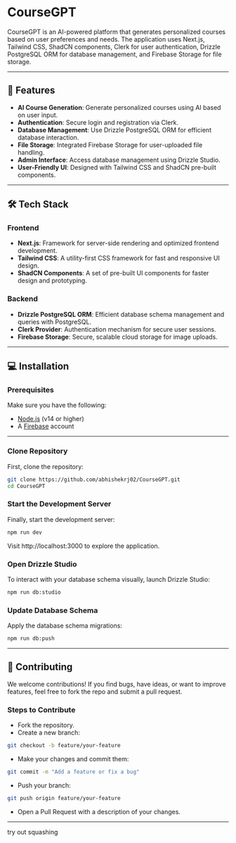 # CourseGPT

CourseGPT is an AI-powered platform that generates personalized courses based on user preferences and needs. The application uses Next.js, Tailwind CSS, ShadCN components, Clerk for user authentication, Drizzle PostgreSQL ORM for database management, and Firebase Storage for file storage.

---

## 🚀 Features

- **AI Course Generation**: Generate personalized courses using AI based on user input.
- **Authentication**: Secure login and registration via Clerk.
- **Database Management**: Use Drizzle PostgreSQL ORM for efficient database interaction.
- **File Storage**: Integrated Firebase Storage for user-uploaded file handling.
- **Admin Interface**: Access database management using Drizzle Studio.
- **User-Friendly UI**: Designed with Tailwind CSS and ShadCN pre-built components.

---

## 🛠️ Tech Stack

### Frontend
- **Next.js**: Framework for server-side rendering and optimized frontend development.
- **Tailwind CSS**: A utility-first CSS framework for fast and responsive UI design.
- **ShadCN Components**: A set of pre-built UI components for faster design and prototyping.

### Backend
- **Drizzle PostgreSQL ORM**: Efficient database schema management and queries with PostgreSQL.
- **Clerk Provider**: Authentication mechanism for secure user sessions.
- **Firebase Storage**: Secure, scalable cloud storage for image uploads.

---

## 💻 Installation

### Prerequisites
Make sure you have the following:
- [Node.js](https://nodejs.org/) (v14 or higher)
- A [Firebase](https://firebase.google.com/) account

---

### Clone Repository
First, clone the repository:

```bash
git clone https://github.com/abhishekrj02/CourseGPT.git
cd CourseGPT
```
### Start the Development Server
Finally, start the development server:
```bash
npm run dev
```
Visit http://localhost:3000 to explore the application.

### Open Drizzle Studio
To interact with your database schema visually, launch Drizzle Studio:
```bash
npm run db:studio
```

### Update Database Schema
Apply the database schema migrations:
```bash
npm run db:push
```
---

## 🤝 Contributing
We welcome contributions! If you find bugs, have ideas, or want to improve features, feel free to fork the repo and submit a pull request.

### Steps to Contribute
- Fork the repository.
- Create a new branch:
```bash
git checkout -b feature/your-feature
```
- Make your changes and commit them:
```bash
git commit -m "Add a feature or fix a bug"
```
- Push your branch:
```bash
git push origin feature/your-feature
```
- Open a Pull Request with a description of your changes.

---

try out squashing